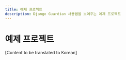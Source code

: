 ```yaml
---
title: 예제 프로젝트
description: Django Guardian 사용법을 보여주는 예제 프로젝트
---
```


# 예제 프로젝트

[Content to be translated to Korean]

<!-- This page content will be translated from the main English userguide/examples.md -->
